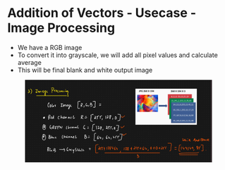# Addition of Vectors - Usecase - Image Processing

* We have a RGB image
* To convert it into grayscale, we will add all pixel values and calculate average
* This will be final blank and white output image

<figure><img src="../../.gitbook/assets/image (7).png" alt=""><figcaption></figcaption></figure>
